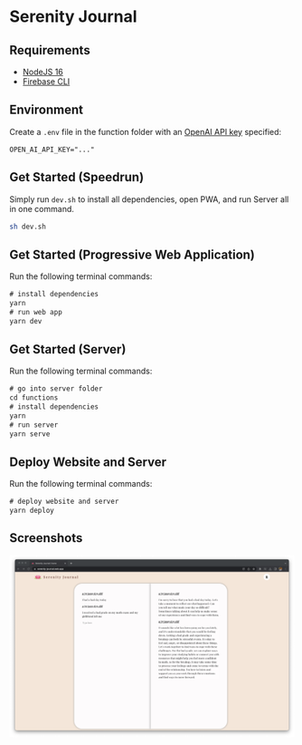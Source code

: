 # Serenity Journal

## Requirements

- [NodeJS 16](https://nodejs.org/en/blog/release/v16.16.0)
- [Firebase CLI](https://firebase.google.com/docs/cli)

## Environment
Create a ``.env`` file in the function folder with an [OpenAI API key](https://help.openai.com/en/articles/4936850-where-do-i-find-my-secret-api-key) specified:

```shell
OPEN_AI_API_KEY="..."
```

## Get Started (Speedrun)
Simply run `dev.sh` to install all dependencies, open PWA, and run Server all in one command.

```bash
sh dev.sh
```

## Get Started (Progressive Web Application)

Run the following terminal commands:

```shell
# install dependencies
yarn
# run web app
yarn dev
```

## Get Started (Server)

Run the following terminal commands:

```shell
# go into server folder
cd functions
# install dependencies
yarn
# run server
yarn serve
```

## Deploy Website and Server

Run the following terminal commands:

```shell
# deploy website and server
yarn deploy
```

## Screenshots

![Screenshot 1](docs/screenshot_0.png)
